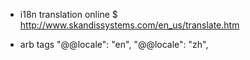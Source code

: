 * i18n translation online
  $ http://www.skandissystems.com/en_us/translate.htm

* arb tags
    "@@locale": "en",
    "@@locale": "zh",